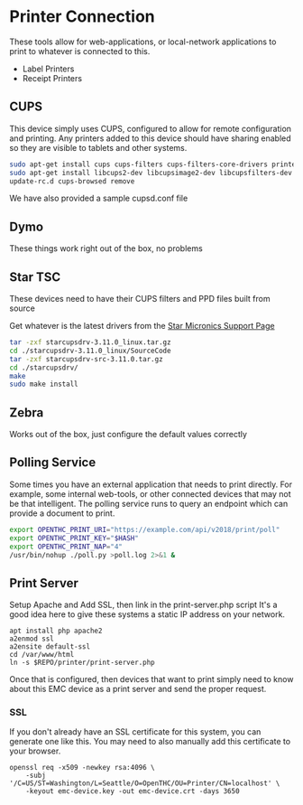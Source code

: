 # Printer Connection

These tools allow for web-applications, or local-network applications to print to whatever is connected to this.

 * Label Printers
 * Receipt Printers


## CUPS

This device simply uses CUPS, configured to allow for remote configuration and printing.
Any printers added to this device should have sharing enabled so they are visible to tablets and other systems.

```bash
sudo apt-get install cups cups-filters cups-filters-core-drivers printer-driver-dymo
sudo apt-get install libcups2-dev libcupsimage2-dev libcupsfilters-dev libcups2-dev libfontembed-dev
update-rc.d cups-browsed remove
```

We have also provided a sample cupsd.conf file

## Dymo

These things work right out of the box, no problems


## Star TSC

These devices need to have their CUPS filters and PPD files built from source

Get whatever is the latest drivers from the [Star Micronics Support Page](http://www.starmicronics.com/support/default.aspx?printerCode=CUPS_for_Linux)


```bash
tar -zxf starcupsdrv-3.11.0_linux.tar.gz
cd ./starcupsdrv-3.11.0_linux/SourceCode
tar -zxf starcupsdrv-src-3.11.0.tar.gz
cd ./starcupsdrv/
make
sudo make install
```


## Zebra

Works out of the box, just configure the default values correctly


## Polling Service

Some times you have an external application that needs to print directly.
For example, some internal web-tools, or other connected devices that may not be that intelligent.
The polling service runs to query an endpoint which can provide a document to print.

```bash
export OPENTHC_PRINT_URI="https://example.com/api/v2018/print/poll"
export OPENTHC_PRINT_KEY="$HASH"
export OPENTHC_PRINT_NAP="4"
/usr/bin/nohup ./poll.py >poll.log 2>&1 &
```


## Print Server

Setup Apache and Add SSL, then link in the print-server.php script
It's a good idea here to give these systems a static IP address on your network.

    apt install php apache2
    a2enmod ssl
    a2ensite default-ssl
    cd /var/www/html
    ln -s $REPO/printer/print-server.php

Once that is configured, then devices that want to print simply need to know about this EMC device as a print server and send the proper request.


### SSL

If you don't already have an SSL certificate for this system, you can generate one like this.
You may need to also manually add this certificate to your browser.

    openssl req -x509 -newkey rsa:4096 \
        -subj '/C=US/ST=Washington/L=Seattle/O=OpenTHC/OU=Printer/CN=localhost' \
        -keyout emc-device.key -out emc-device.crt -days 3650

